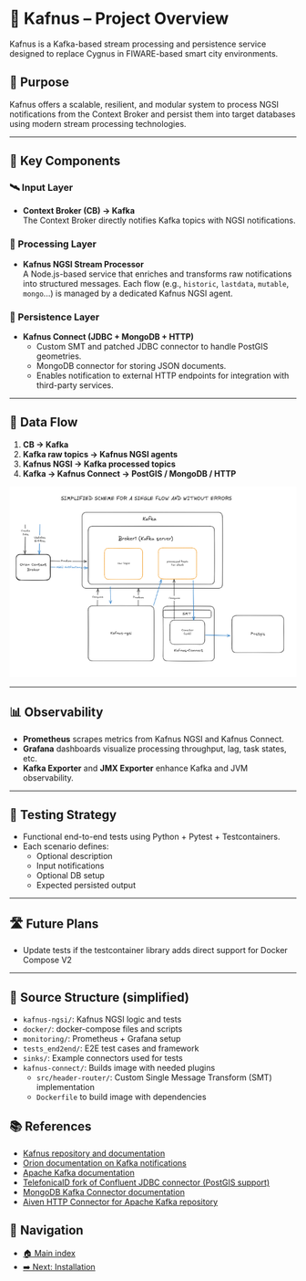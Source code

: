 # 📘 Kafnus – Project Overview

Kafnus is a Kafka-based stream processing and persistence service designed to replace Cygnus in FIWARE-based smart city environments.

## 🎯 Purpose

Kafnus offers a scalable, resilient, and modular system to process NGSI notifications from the Context Broker and persist them into target databases using modern stream processing technologies.

---

## 🧩 Key Components

### 🛰️ Input Layer
- **Context Broker (CB) → Kafka**  
  The Context Broker directly notifies Kafka topics with NGSI notifications.

### 🧠 Processing Layer
- **Kafnus NGSI Stream Processor**  
  A Node.js-based service that enriches and transforms raw notifications into structured messages. Each flow (e.g., `historic`, `lastdata`, `mutable`, `mongo`...) is managed by a dedicated Kafnus NGSI agent.

### 💾 Persistence Layer
- **Kafnus Connect (JDBC + MongoDB + HTTP)**  
  - Custom SMT and patched JDBC connector to handle PostGIS geometries.
  - MongoDB connector for storing JSON documents.
  - Enables notification to external HTTP endpoints for integration with third-party services.

---

## 🔄 Data Flow


1. **CB → Kafka**  
2. **Kafka raw topics → Kafnus NGSI agents**  
3. **Kafnus NGSI → Kafka processed topics**  
4. **Kafka → Kafnus Connect → PostGIS / MongoDB / HTTP**

![Simplified Schema](/doc/images/SimplifiedSchema.png)

---

## 📊 Observability

- **Prometheus** scrapes metrics from Kafnus NGSI and Kafnus Connect.
- **Grafana** dashboards visualize processing throughput, lag, task states, etc.
- **Kafka Exporter** and **JMX Exporter** enhance Kafka and JVM observability.

---

## 🧪 Testing Strategy

- Functional end-to-end tests using Python + Pytest + Testcontainers.
- Each scenario defines:
  - Optional description
  - Input notifications
  - Optional DB setup
  - Expected persisted output

---

## 🛣️ Future Plans

- Update tests if the testcontainer library adds direct support for Docker Compose V2

---

## 📂 Source Structure (simplified)

- `kafnus-ngsi/`: Kafnus NGSI logic and tests  
- `docker/`: docker-compose files and scripts  
- `monitoring/`: Prometheus + Grafana setup  
- `tests_end2end/`: E2E test cases and framework  
- `sinks/`: Example connectors used for tests  
- `kafnus-connect/`: Builds image with needed plugins  
  - `src/header-router/`: Custom Single Message Transform (SMT) implementation
  - `Dockerfile` to build image with dependencies

## 📚 References

- [Kafnus repository and documentation](https://github.com/telefonicaid/kafnus)
- [Orion documentation on Kafka notifications](https://github.com/telefonicaid/fiware-orion/blob/bdd41c4eac7326d0c2740816f53def0dfffeab9f/doc/manuals/user/kafka_notifications.md)
- [Apache Kafka documentation](https://kafka.apache.org/)
- [TelefonicaID fork of Confluent JDBC connector (PostGIS support)](https://github.com/telefonicaid/kafka-connect-jdbc-postgis)
- [MongoDB Kafka Connector documentation](https://www.mongodb.com/docs/kafka-connector/current/?msockid=317503fb1486698a24a21584151968d9)
- [Aiven HTTP Connector for Apache Kafka repository](https://github.com/Aiven-Open/http-connector-for-apache-kafka)

## 🧭 Navigation

- [🏠 Main index](../README.md#documentation)
- [➡️ Next: Installation](/doc/01_installation.md)